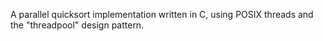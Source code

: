 A parallel quicksort implementation written in C, using POSIX threads and the "threadpool" design pattern.
